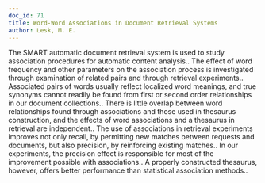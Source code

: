 ```yaml
---
doc_id: 71
title: Word-Word Associations in Document Retrieval Systems
author: Lesk, M. E.
---
```


The SMART automatic document retrieval system is used to study association 
procedures for automatic content analysis.. The effect of word frequency and 
other parameters on the association process is investigated through examination
of related pairs and through retrieval experiments.. Associated pairs of words
usually reflect localized word meanings, and true synonyms cannot readily be
found from first or second order relationships in our document collections.. 
There is little overlap between word relationships found through associations 
and those used in thesaurus construction, and the effects of word associations 
and a thesaurus in retrieval are independent.. The use of associations in 
retrieval experiments improves not only recall, by permitting new matches 
between requests and documents, but also precision, by reinforcing existing 
matches.. In our experiments, the precision effect is responsible for most of 
the improvement possible with associations.. A properly constructed thesaurus,
however, offers better performance than statistical association methods..